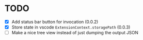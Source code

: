 # TODO

- [x] Add status bar button for invocation (0.0.2)
- [x] Store state in vscode `ExtensionContext.storagePath` (0.0.3)
- [ ] Make a nice tree view instead of just dumping the output JSON

